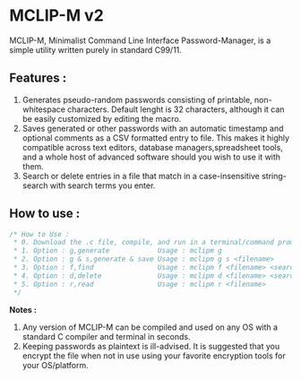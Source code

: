 # MCLIP-M v2

MCLIP-M, Minimalist Command Line Interface Password-Manager, is a simple utility written purely in standard C99/11.

## Features :
1. Generates pseudo-random passwords consisting of printable, non-whitespace characters. Default lenght is 32 characters, although it can be easily customized by editing the macro.
2. Saves generated or other passwords with an automatic timestamp and optional comments as a CSV formatted entry to file. This makes it highly compatible across text editors, database managers,spreadsheet tools, and a whole host of advanced software should you wish to use it with them.
3. Search or delete entries in a file that match in a case-insensitive string-search with search terms you enter. 

## How to use :
```c
/* How to Use :
 * 0. Download the .c file, compile, and run in a terminal/command prompt with any of the below options :
 * 1. Option : g,generate            Usage : mclipm g        
 * 2. Option : g & s,generate & save Usage : mclipm g s <filename>
 * 3. Option : f,find                Usage : mclipm f <filename> <search_term> [search_term]...
 * 4. Option : d,delete              Usage : mclipm d <filename> <search_term> [search_term]...
 * 5. Option : r,read                Usage : mclipm r <filename>
 */
 ```
**Notes :** 
1. Any version of MCLIP-M can be compiled and used on any OS with a standard C compiler and terminal in seconds.
2. Keeping passwords as plaintext is ill-advised. It is suggested that you  encrypt the file when not in use using your favorite
encryption tools for your OS/platform.
